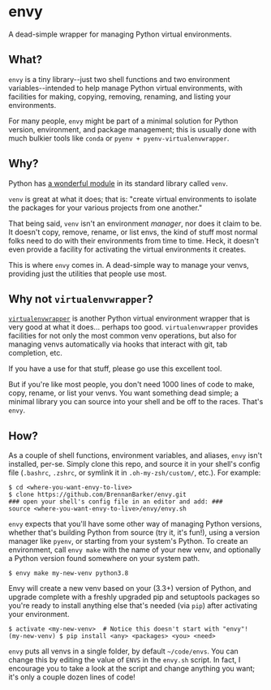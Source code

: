 # envy
A dead-simple wrapper for managing Python virtual environments.

## What?
`envy` is a tiny library--just two shell functions and two environment
variables--intended to help manage Python virtual environments, with facilities
for making, copying, removing, renaming, and listing your environments.

For many people, `envy` might be part of a minimal solution for Python version,
environment, and package management; this is usually done with much bulkier
tools like `conda` or `pyenv + pyenv-virtualenvwrapper`.

## Why?
Python has [a wonderful module](https://docs.python.org/3/library/venv.html) in
its standard library called `venv`.

`venv` is great at what it does; that is: "create virtual environments to
isolate the packages for your various projects from one another."

That being said, `venv` isn't an environment *manager*, nor does it claim to
be. It doesn't copy, remove, rename, or list envs, the kind of stuff most
normal folks need to do with their environments from time to time. Heck, it
doesn't even provide a facility for activating the virtual environments it
creates.

This is where `envy` comes in. A dead-simple way to manage your venvs,
providing just the utilities that people use most.

## Why not `virtualenvwrapper`?
[`virtualenvwrapper`](https://virtualenvwrapper.readthedocs.io/en/latest/)
is another Python virtual environment wrapper that is very good at what it
does... perhaps too good. `virtualenvwrapper` provides facilities for not only
the most common venv operations, but also for managing venvs automatically via
hooks that interact with git, tab completion, etc.

If you have a use for that stuff, please go use this excellent tool.

But if you're like most people, you don't need 1000 lines of code to make,
copy, rename, or list your venvs. You want something dead simple; a minimal
library you can source into your shell and be off to the races.  That's `envy`.

## How?
As a couple of shell functions, environment variables, and aliases, `envy`
isn't installed, per-se.  Simply clone this repo, and source it in your shell's
config file (`.bashrc`, `.zshrc`, or symlink it in `.oh-my-zsh/custom/`, etc.).
For example:

    $ cd <where-you-want-envy-to-live>
    $ clone https://github.com/BrennanBarker/envy.git
    ### open your shell's config file in an editor and add: ###
    source <where-you-want-envy-to-live>/envy/envy.sh

`envy` expects that you'll have some other way of managing Python versions,
whether that's building Python from source (try it, it's fun!), using a version
manager like `pyenv`, or starting from your system's Python.  To create an
environment, call `envy make` with the name of your new venv, and optionally a
Python version found somewhere on your system path.

    $ envy make my-new-venv python3.8

Envy will create a new venv based on your (3.3+) version of Python, and upgrade
complete with a freshly upgraded pip and setuptools packages so you're ready to
install anything else that's needed (via `pip`) after activating your
environment.

    $ activate <my-new-venv>  # Notice this doesn't start with "envy"!
    (my-new-venv) $ pip install <any> <packages> <you> <need>

`envy` puts all venvs in a single folder, by default `~/code/envs`. You can
change this by editing the value of `ENVS` in the `envy.sh` script.  In fact,
I encourage you to take a look at the script and change anything you want; it's
only a couple dozen lines of code!
